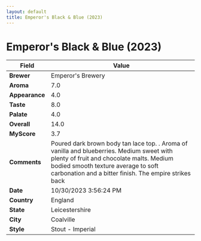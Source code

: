 ```yaml
---
layout: default
title: Emperor's Black & Blue (2023)
---
```


# Emperor's Black & Blue (2023)

| Field         | Value                                                                                                   |
|---------------|---------------------------------------------------------------------------------------------------------|
| **Brewer**    | Emperor&#39;s Brewery                                                                                        |
| **Aroma**     | 7.0                                                                                         |
| **Appearance**| 4.0                                                                                    |
| **Taste**     | 8.0                                                                                         |
| **Palate**    | 4.0                                                                                        |
| **Overall**   | 14.0                                                                                       |
| **MyScore**   | 3.7                                                                                       |
| **Comments**  | Poured dark brown body tan lace top. . Aroma of vanilla and blueberries. Medium sweet with plenty of fruit and chocolate malts. Medium bodied smooth texture average to soft carbonation and a bitter finish. The empire strikes back                                                                                      |
| **Date**      | 10/30/2023 3:56:24 PM                                                                                          |
| **Country**   | England                                                                                       |
| **State**     | Leicestershire                                                                                         |
| **City**      | Coalville                                                                                          |
| **Style**     | Stout - Imperial                                                                                         |
